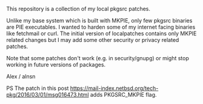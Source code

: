 This repository is a collection of my local pkgsrc patches.

Unlike my base system which is built with MKPIE, only few pkgsrc binaries
are PIE executables. I wanted to harden some of my internet facing binaries
like fetchmail or curl. The initial version of localpatches contains only
MKPIE related changes but I may add some other security or privacy related
patches.

Note that some patches don't work (e.g. in security/gnupg) or might stop
working in future versions of packages.

Alex / alnsn

PS The patch in this post https://mail-index.netbsd.org/tech-pkg/2016/03/01/msg016473.html adds PKGSRC_MKPIE flag.
